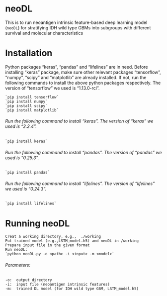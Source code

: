 #  neoDL

  This is to run neoantigen intrinsic feature-based deep learning model (`neoDL`) for stratifying IDH wild type GBMs into subgroups with different survival and molecular characteristics

#  Installation

  Python packages “keras”, “pandas” and “lifelines” are in need. Before installing “keras” package, make sure other relevant packages “tensorflow”, “numpy”, “scipy” and “matplotlib” are already installed. If not, run the following commands to install the above python packages respectively. The version of “tensorflow” we used is “1.13.0-rcl”.

    `pip install tensorflow`
    `pip install numpy` 
    `pip install scipy`
    `pip install matplotlib`



######  Run the following command to install “keras”. The version of “keras” we used is “2.2.4”.

    `pip install keras`


######  Run the following command to install “pandas”. The version of “pandas” we used is “0.25.3”.

    `pip install pandas`


######  Run the following command to install “lifelines”. The version of “lifelines” we used is “0.24.3”.

    `pip install lifelines`


#  Running neoDL
    Creat a working directory, e.g.,  ./working
    Put trained model (e.g.,LSTM_model.h5) and neoDL in /working
    Prepare input file in the given format
    Run neoDL:
    `python neoDL.py -o <path> -i <input> -m <model>`
######  Parameters:
    -o:  output directory
    -i:  input file (neoantigen intrinsic features)
    -m:  trained DL model (for IDH wild type GBM, LSTM_model.h5)
    
